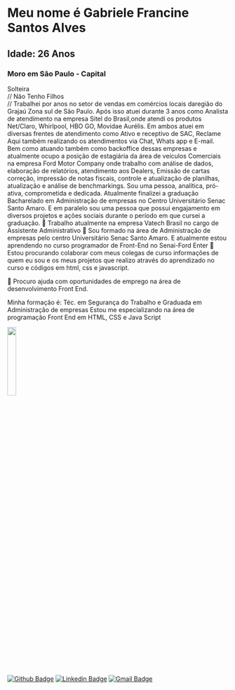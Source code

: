 
# Meu nome é Gabriele Francine Santos Alves
## Idade: 26 Anos
### Moro em São Paulo - Capital
Solteira <br>//
Não Tenho Filhos <br>//
Trabalhei por anos no setor de vendas em comércios locais daregião do Grajaú Zona sul de São Paulo. Após isso atuei durante 3 anos como Analista de atendimento na empresa Sitel do Brasil,onde atendi os produtos Net/Claro, Whirlpool, HBO GO, Movidae Aurélis. Em ambos atuei em diversas frentes de atendimento como Ativo e receptivo de SAC, Reclame Aqui também realizando os atendimentos via Chat, Whats app e E-mail. Bem como atuando também como backoffice dessas empresas e atualmente ocupo a posição de estagiária da área de veículos Comerciais na empresa Ford Motor Company onde trabalho com análise de dados, elaboração de relatórios, atendimento aos Dealers, Emissão de cartas correção, impressão de notas fiscais, controle e atualização de planilhas, atualização e análise de benchmarkings. 
Sou uma pessoa, analítica, pró-ativa, comprometida e dedicada. Atualmente finalizei a graduação Bacharelado em Administração de empresas no Centro Universitário Senac Santo Amaro. E em paralelo sou uma pessoa que possui engajamento em diversos projetos e ações sociais durante o período em que cursei a graduação.
🔭 Trabalho atualmente na empresa Vatech Brasil no cargo de Assistente Administrativo 
🌱 Sou formado na área de Administração de empresas pelo centro Universitário Senac Santo Amaro. E atualmente estou aprendendo no curso programador de Front-End no Senai-Ford Enter
👯 Estou procurando colaborar com meus colegas de curso informações de quem eu sou e os meus projetos que realizo através do aprendizado no curso e códigos em html, css e javascript.

🤔 Procuro ajuda com oportunidades de emprego na área de desenvolvimento Front End.


Minha formação é: Téc. em Segurança do Trabalho e Graduada em Administração de empresas 
Estou me especializando na área de programação Front End em HTML, CSS e Java Script


<img src="https://pps.whatsapp.net/v/t61.24694-24/315780251_500515648734624_314079439919280424_n.jpg?ccb=11-4&oh=01_AdTkSkwo_CWKUzGUhOBaisRzIREPLAjXf6mwCBvB3sPE3w&oe=641A0D5C" width="20%">

[![Github Badge](https://img.shields.io/badge/-Github-000?style=square&logo=Github&logoColor=white&link=https://github.com/gabi45)](https://github.com/gabi45)
[![Linkedin Badge](https://img.shields.io/badge/-Linkedin-blue?style=square&logo=Linkedin&logoColor=white&link=http://linkedin.com/in/gabriele-francine-226855141)](http://linkedin.com/in/gabriele-francine-226855141)
[![Gmail Badge](https://img.shields.io/badge/-Gmail-red?style=square&logo=Gmail&logoColor=white&link=mailto:gabrielesjefrancine@gmail.com)](mailto:gabrielesjefrancine@gmail.com)
    
     
